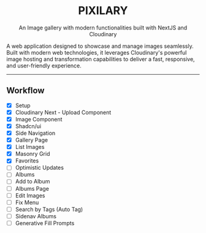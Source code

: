 # <h1 align="center">PIXILARY</h1>
<p align="center">An Image gallery with modern functionalities built with NextJS and Cloudinary</p>

A web application designed to showcase and manage images seamlessly. Built with modern web technologies, it leverages Cloudinary's powerful image hosting and transformation capabilities to deliver a fast, responsive, and user-friendly experience.

---

## Workflow

- [x] Setup
- [x] Cloudinary Next - Upload Component
- [x] Image Component
- [x] Shadcn/ui
- [x] Side Navigation
- [x] Gallery Page
- [x] List Images
- [x] Masonry Grid
- [x] Favorites
- [ ] Optimistic Updates
- [ ] Albums
- [ ] Add to Album
- [ ] Albums Page
- [ ] Edit Images
- [ ] Fix Menu
- [ ] Search by Tags (Auto Tag)
- [ ] Sidenav Albums
- [ ] Generative Fill Prompts